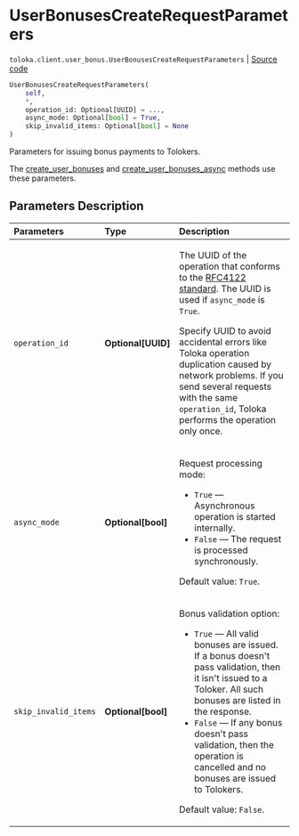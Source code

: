 # UserBonusesCreateRequestParameters
`toloka.client.user_bonus.UserBonusesCreateRequestParameters` | [Source code](https://github.com/Toloka/toloka-kit/blob/v1.2.1/src/client/user_bonus.py#L82)

```python
UserBonusesCreateRequestParameters(
    self,
    *,
    operation_id: Optional[UUID] = ...,
    async_mode: Optional[bool] = True,
    skip_invalid_items: Optional[bool] = None
)
```

Parameters for issuing bonus payments to Tolokers.


The [create_user_bonuses](toloka.client.TolokaClient.create_user_bonuses.md) and [create_user_bonuses_async](toloka.client.TolokaClient.create_user_bonuses_async.md) methods use these parameters.

## Parameters Description

| Parameters | Type | Description |
| :----------| :----| :-----------|
`operation_id`|**Optional\[UUID\]**|<p>The UUID of the operation that conforms to the [RFC4122 standard](https://tools.ietf.org/html/rfc4122). The UUID is used if `async_mode` is `True`.</p> <p>Specify UUID to avoid accidental errors like Toloka operation duplication caused by network problems. If you send several requests with the same `operation_id`, Toloka performs the operation only once.</p>
`async_mode`|**Optional\[bool\]**|<p>Request processing mode:</p> <ul> <li>`True` — Asynchronous operation is started internally.</li> <li>`False` — The request is processed synchronously.</li> </ul> <p></p><p>Default value: `True`.</p>
`skip_invalid_items`|**Optional\[bool\]**|<p>Bonus validation option:</p> <ul> <li>`True` — All valid bonuses are issued. If a bonus doesn&#x27;t pass validation, then it isn&#x27;t issued to a Toloker. All such bonuses are listed in the response.</li> <li>`False` — If any bonus doesn&#x27;t pass validation, then the operation is cancelled and no bonuses are issued to Tolokers.</li> </ul> <p></p><p>Default value: `False`.</p>
